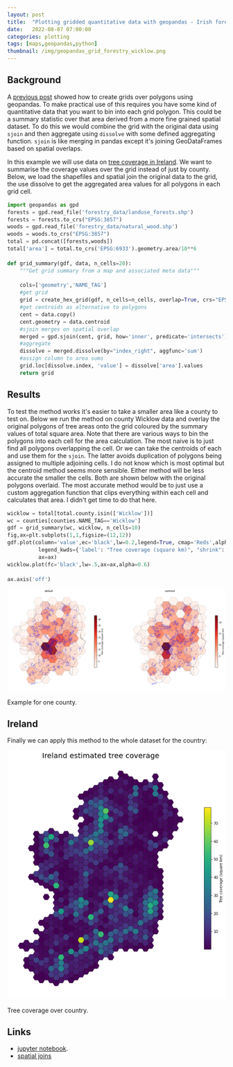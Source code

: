 ```yaml
---
layout: post
title:  "Plotting gridded quantitative data with geopandas - Irish forestry"
date:   2022-08-07 07:00:00
categories: plotting
tags: [maps,geopandas,python]
thumbnail: /img/geopandas_grid_forestry_wicklow.png
---
```


## Background

A [previous post](/plotting/geopandas-grids) showed how to create grids over polygons using geopandas. To make practical use of this requires you have some kind of quantitative data that you want to bin into each grid polygon. This could be a summary statistic over that area derived from a more fine grained spatial dataset. To do this we would combine the grid with the original data using `sjoin` and then aggregate using `dissolve` with some defined aggregating function. `sjoin` is like merging in pandas except it's joining GeoDataFrames based on spatial overlaps.

In this example we will use data on [tree coverage in Ireland](/general/estimating-irelands-tree-cover). We want to summarise the coverage values over the grid instead of just by county. Below, we load the shapefiles and spatial join the original data to the grid, the use dissolve to get the aggregated area values for all polygons in each grid cell.

```python
import geopandas as gpd
forests = gpd.read_file('forestry_data/landuse_forests.shp')
forests = forests.to_crs("EPSG:3857")
woods = gpd.read_file('forestry_data/natural_wood.shp')
woods = woods.to_crs("EPSG:3857")
total = pd.concat([forests,woods])
total['area'] = total.to_crs('EPSG:6933').geometry.area/10**6

def grid_summary(gdf, data, n_cells=20):
    """Get grid summary from a map and associated meta data"""

    cols=['geometry','NAME_TAG']
    #get grid    
    grid = create_hex_grid(gdf, n_cells=n_cells, overlap=True, crs="EPSG:3857")[cols]
    #get centroids as alternative to polygons
    cent = data.copy()
    cent.geometry = data.centroid
    #sjoin merges on spatial overlap
    merged = gpd.sjoin(cent, grid, how='inner', predicate='intersects')
    #aggregate
    dissolve = merged.dissolve(by="index_right", aggfunc='sum')
    #assign column to area sums
    grid.loc[dissolve.index, 'value'] = dissolve['area'].values
    return grid
```

## Results

To test the method works it's easier to take a smaller area like a county to test on. Below we run the method on county Wicklow data and overlay the original polygons of tree areas onto the grid coloured by the summary values of total square area. Note that there are various ways to bin the polygons into each cell for the area calculation. The most naive is to just find all polygons overlapping the cell. Or we can take the centroids of each and use them for the `sjoin`. The latter avoids duplication of polygons being assigned to multiple adjoining cells. I do not know which is most optimal but the centroid method seems more sensible. Either method will be less accurate the smaller the cells. Both are shown below with the original polygons overlaid. The most accurate method would be to just use a custom aggregation function that clips everything within each cell and calculates that area. I didn't get time to do that here.

```python
wicklow = total[total.county.isin(['Wicklow'])]
wc = counties[counties.NAME_TAG=='Wicklow']
gdf = grid_summary(wc, wicklow, n_cells=10)
fig,ax=plt.subplots(1,1,figsize=(12,12))
gdf.plot(column='value',ec='black',lw=0.2,legend=True, cmap='Reds',alpha=0.9,
          legend_kwds={'label': "Tree coverage (square km)", "shrink": .6},
          ax=ax)
wicklow.plot(fc='black',lw=.5,ax=ax,alpha=0.6)

ax.axis('off')
```

<div style="width: auto;">
 <a href="/img/geopandas_grid_forestry_wicklow.png"> <img class="small-scaled" src="/img/geopandas_grid_forestry_wicklow.png"></a>
   <p class="caption">Example for one county.</p>
</div>

## Ireland

Finally we can apply this method to the whole dataset for the country:

<div style="width: auto;">
 <img class="small-scaled" src="/img/geopandas_grid_forestry_ireland.png">
   <p class="caption">Tree coverage over country.</p>
</div>

## Links

* [jupyter notebook](https://github.com/dmnfarrell/teaching/blob/master/geo/gridding.ipynb).
* [spatial joins](https://postgis.net/workshops/postgis-intro/spatial_relationships.html)
